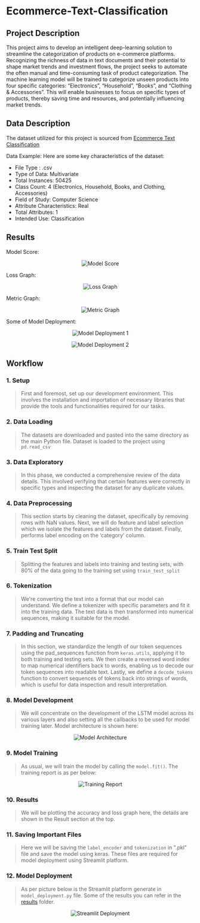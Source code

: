 # Ecommerce-Text-Classification

## Project Description

This project aims to develop an intelligent deep-learning solution to streamline the categorization of products on e-commerce platforms. Recognizing the richness of data in text documents and their potential to shape market trends and investment flows, the project seeks to automate the often manual and time-consuming task of product categorization. The machine learning model will be trained to categorize unseen products into four specific categories: “Electronics”, “Household”, “Books”, and “Clothing & Accessories”. This will enable businesses to focus on specific types of products, thereby saving time and resources, and potentially influencing market trends.

## Data Description

The dataset utilized for this project is sourced from [Ecommerce Text Classification](https://www.kaggle.com/datasets/saurabhshahane/ecommerce-text-classification)

Data Example:
Here are some key characteristics of the dataset:

* File Type : .csv
* Type of Data: Multivariate
* Total Instances: 50425
* Class Count: 4 (Electronics, Household, Books, and Clothing, Accessories)
* Field of Study: Computer Science
* Attribute Characteristics: Real
* Total Attributes: 1
* Intended Use: Classification

## Results

Model Score:
<p align="center">
  <img src="results/score_output.png" alt="Model Score" title="Model Score">
</p>

Loss Graph:
<p align="center">
  <img src="resources/epoch_loss.png" alt="Loss Graph" title="Loss Graph">
</p>

Metric Graph:
<p align="center">
  <img src="resources/epoch_accuracy.png" alt="Metric Graph" title="Metric Graph">
</p>

Some of Model Deployment:
<p align="center">
  <img src="results/model_deployment1" alt="Model Deployment 1" title="Model Deployment 1">
</p>

<p align="center">
  <img src="results/model_deployment2" alt="Model Deployment 2" title="Model Deployment 2">
</p>

## Workflow

### 1. Setup
> First and foremost, set up our development environment. This involves the installation and importation of necessary libraries that provide the tools and functionalities required for our tasks.

### 2. Data Loading
> The datasets are downloaded and pasted into the same directory as the main Python file. Dataset is loaded to the project using `pd.read_csv`

### 3. Data Exploratory
> In this phase, we conducted a comprehensive review of the data details. This involved verifying that certain features were correctly in specific types and inspecting the dataset for any duplicate values.

### 4. Data Preprocessing
> This section starts by cleaning the dataset, specifically by removing rows with NaN values. Next, we will do feature and label selection which we isolate the features and labels from the dataset. Finally, performs label encoding on the ‘category’ column.

### 5. Train Test Split
> Splitting the features and labels into training and testing sets, with 80% of the data going to the training set using `train_test_split`

### 6. Tokenization
> We're converting the text into a format that our model can understand. We define a tokenizer with specific parameters and fit it into the training data. The text data is then transformed into numerical sequences, making it suitable for the model.

### 7. Padding and Truncating
> In this section, we standardize the length of our token sequences using the pad_sequences function from `keras.utils`, applying it to both training and testing sets. We then create a reversed word index to map numerical identifiers back to words, enabling us to decode our token sequences into readable text. Lastly, we define a `decode_tokens` function to convert sequences of tokens back into strings of words, which is useful for data inspection and result interpretation.

### 8. Model Development
> We will concentrate on the development of the LSTM model across its various layers and also setting all the callbacks to be used for model training later. Model architecture is shown here:

<p align="center">
  <img src="resources/model_architecture.png" alt="Model Architecture" title="Model Architecture">
</p>


### 9. Model Training
> As usual, we will train the model by calling the `model.fit()`. The training report is as per below:

<p align="center">
  <img src="resources/training_report.png" alt="Training Report" title="Training Report">
</p>

### 10. Results
> We will be plotting the accuracy and loss graph here, the details are shown in the Result section at the top.

### 11. Saving Important Files
> Here we will be saving the `label_encoder` and `tokenization` in ".pkl" file and save the model using keras. These files are required for model deployment using Streamlit platform.

### 12. Model Deployment
> As per picture below is the Streamlit platform generate in `model_deployment.py` file. Some of the results you can refer in the [results](/results) folder.

<p align="center">
  <img src="resources/streamlit_platform.png" alt="Streamlit Deployment" title="Streamlit Deployment">
</p>

